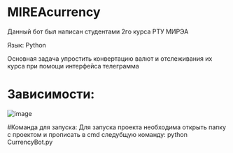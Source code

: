 # MIREAcurrency

Данный бот был написан студентами 2го курса РТУ МИРЭА

Язык: Python

Основная задача упростить конвертацию валют и отслеживания их курса при помощи интерфейса телеграмма

# Зависимости:
![image](https://user-images.githubusercontent.com/59707245/230184039-08b99ad6-4c73-4244-9367-0dcd4f3920c9.png)

#Команда для запуска:
Для запуска проекта необходима открыть папку с проектом и прописать в cmd следубщую команду:
python CurrencyBot.py
